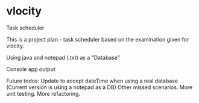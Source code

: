 # vlocity
Task scheduler

This is a project plan - task scheduler based on the examination given for vlocity.

Using java and notepad (.txt) as a "Database"

Console app output


Future todos: Update to accept dateTime when using a real database (Current version is using a notepad as a DB)
               Other missed scenarios.
               More unit testing.
               More refactoring.


